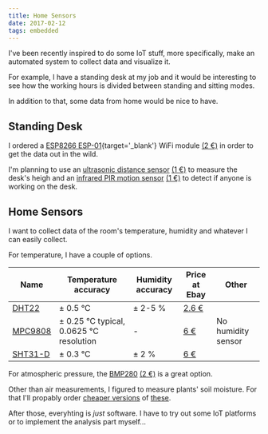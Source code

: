 ```yaml
---
title: Home Sensors
date: 2017-02-12
tags: embedded
---
```


I've been recently inspired to do some IoT stuff, more specifically, make an automated system to collect data and visualize it.

For example, I have a standing desk at my job and it would be interesting to see how the working hours is divided between standing and sitting modes.

In addition to that, some data from home would be nice to have.

## Standing Desk

I ordered a [ESP8266 ESP-01](https://www.sparkfun.com/products/13678){target='\_blank'} WiFi module [(2 €)](http://www.ebay.com/sch/i.html?_from=R40&_trksid=p2047675.m570.l1313.TR0.TRC0.H0.XESP8266+ESP-01.TRS0&_nkw=ESP8266+ESP-01&_sacat=0) in order to get the data out in the wild.

I'm planning to use an [ultrasonic distance sensor](https://www.sparkfun.com/products/13959) [(1 €)](http://www.ebay.com/sch/i.html?_sacat=0&_nkw=ultrasonic+distance+sensor&_frs=1) to measure the desk's heigh and an [infrared PIR motion sensor](https://learn.adafruit.com/pir-passive-infrared-proximity-motion-sensor/overview) [(1 €)](http://www.ebay.com/sch/i.html?_from=R40&_trksid=p2047675.m570.l1313.TR0.TRC0.H0.XHC-SR501.TRS0&_nkw=HC-SR501&_sacat=0) to detect if anyone is working on the desk.

## Home Sensors

I want to collect data of the room's temperature, humidity and whatever I can easily collect.

For temperature, I have a couple of options.

| Name                                             | Temperature accuracy                    | Humidity accuracy | Price at Ebay                                                                                                                                      | Other              |
| ------------------------------------------------ | --------------------------------------- | ----------------- | -------------------------------------------------------------------------------------------------------------------------------------------------- | ------------------ |
| [DHT22](https://www.adafruit.com/products/385)   | ± 0.5 °C                                | ± 2-5 %           | [2.6 €](http://www.ebay.com/sch/i.html?_odkw=SHT31-D&_osacat=0&_from=R40&_trksid=p2045573.m570.l1313.TR0.TRC0.H0.Xdht22.TRS0&_nkw=dht22&_sacat=0)  |                    |
| [MPC9808](https://www.adafruit.com/product/1782) | ± 0.25 °C typical, 0.0625 °C resolution | -                 | [6 €](http://www.ebay.com/sch/i.html?_from=R40&_trksid=p2047675.m570.l1313.TR0.TRC0.H0.XMCP9808.TRS0&_nkw=MCP9808&_sacat=0)                        | No humidity sensor |
| [SHT31-D](https://www.adafruit.com/product/2857) | ± 0.3 °C                                | ± 2 %             | [6 €](http://www.ebay.com/sch/i.html?_odkw=BMP280&_osacat=0&_from=R40&_trksid=p2045573.m570.l1313.TR0.TRC0.H0.XSHT31-D.TRS0&_nkw=SHT31-D&_sacat=0) |                    |

For atmospheric pressure, the [BMP280](https://learn.adafruit.com/adafruit-bmp280-barometric-pressure-plus-temperature-sensor-breakout/overview) [(2 €)](http://www.ebay.com/sch/i.html?_odkw=dht22&_osacat=0&_from=R40&_trksid=p2045573.m570.l1313.TR0.TRC0.H0.XBMP280+.TRS0&_nkw=BMP280+&_sacat=0) is a great option.

Other than air measurements, I figured to measure plants' soil moisture. For that I'll propably order [cheaper versions](http://www.ebay.com/itm/5-Pcs-Soil-Humidity-Hygrometer-Sensor-Module-Moisture-Detection-For-AVR-NEW-/222071266556?hash=item33b47a9cfc:g:FAYAAOSwS7hW~eaK) of [these](https://www.sparkfun.com/products/13322).

After those, everyhting is _just_ software. I have to try out some IoT platforms or to implement the analysis part myself...
